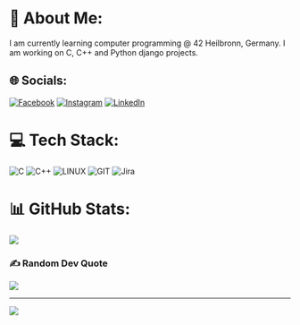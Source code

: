 # 💫 About Me:
I am currently learning computer programming @ 42 Heilbronn, Germany.  I am working on C, C++ and Python django projects. 

## 🌐 Socials:
[![Facebook](https://img.shields.io/badge/Facebook-%231877F2.svg?logo=Facebook&logoColor=white)](https://facebook.com/bsanjok) [![Instagram](https://img.shields.io/badge/Instagram-%23E4405F.svg?logo=Instagram&logoColor=white)](https://instagram.com/snj0k) [![LinkedIn](https://img.shields.io/badge/LinkedIn-%230077B5.svg?logo=linkedin&logoColor=white)](https://linkedin.com/in/bsanjok) 

# 💻 Tech Stack:
![C](https://img.shields.io/badge/c-%2300599C.svg?style=flat&logo=c&logoColor=white) ![C++](https://img.shields.io/badge/c++-%2300599C.svg?style=flat&logo=c%2B%2B&logoColor=white) ![LINUX](https://img.shields.io/badge/Linux-FCC624?style=flat&logo=linux&logoColor=black) ![GIT](https://img.shields.io/badge/Git-fc6d26?style=flat&logo=git&logoColor=white) ![Jira](https://img.shields.io/badge/jira-%230A0FFF.svg?style=flat&logo=jira&logoColor=white)
# 📊 GitHub Stats:
![](https://github-readme-stats.vercel.app/api/top-langs/?username=bsanjok&theme=city_light&hide_border=true&include_all_commits=false&count_private=false&layout=compact)

### ✍️ Random Dev Quote
![](https://quotes-github-readme.vercel.app/api?type=horizontal&theme=radical)

---
[![](https://visitcount.itsvg.in/api?id=bsanjok&icon=0&color=0)](#)

<!-- Proudly created with GPRM ( https://gprm.itsvg.in ) -->
